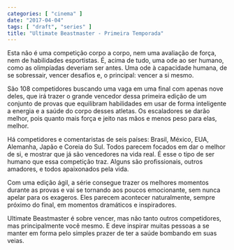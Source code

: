 ```yaml
---
categories: [ "cinema" ]
date: "2017-04-04"
tags: [ "draft", "series" ]
title: "Ultimate Beastmaster - Primeira Temporada"
---
```

Esta não é uma competição corpo a corpo, nem uma avaliação de
força, nem de habilidades esportistas. É, acima de tudo, uma ode ao ser
humano, como as olimpíadas deveriam ser antes. Uma ode à capacidade
humana, de se sobressair, vencer desafios e, o principal: vencer a si
mesmo.

São 108 competidores buscando uma vaga em uma final com apenas nove
deles, que irá trazer o grande vencedor dessa primeira edição de um
conjunto de provas que equilibram habilidades em usar de forma inteligente
a energia e a saúde do corpo desses atletas. Os escaladores se darão
melhor, pois quanto mais força e jeito nas mãos e menos peso para elas,
melhor.

Há competidores e comentaristas de seis países: Brasil, México, EUA,
Alemanha, Japão e Coreia do Sul. Todos parecem focados em dar o melhor
de si, e mostrar que já são vencedores na vida real. É esse o tipo
de ser humano que essa competição traz. Alguns são profissionais,
outros amadores, e todos apaixonados pela vida.

Com uma edição ágil, a série consegue trazer os melhores momentos
durante as provas e vai se tornando aos poucos emocionante, sem nunca
apelar para os exageros. Eles parecem acontecer naturalmente, sempre
próximo do final, em momentos dramáticos e inspiradores.

Ultimate Beastmaster é sobre vencer, mas não tanto outros competidores,
mas principalmente você mesmo. E deve inspirar muitas pessoas a se manter
em forma pelo simples prazer de ter a saúde bombando em suas veias.
